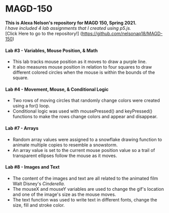 # MAGD-150

**This is Alexa Nelson's repository for MAGD 150, Spring 2021.**    
_I have included 4 lab assignments that I created using p5.js._  
[Click Here to go to the repository!] (https://github.com/nelsonap18/MAGD-150)

#### Lab #3 - Variables, Mouse Position, & Math  
* This lab tracks mouse position as it moves to draw a purple line. 
* It also measures mouse position in relation to four squares to draw different colored circles when the mouse is within the bounds of the square. 
#### Lab #4 - Movement, Mouse, & Conditional Logic  
* Two rows of moving circles that randomly change colors were created using a for() loop. 
* Conditional logic was used with mousePressed() and keyPressed() functions to make the rows change colors and appear and disappear.
#### Lab #7 - Arrays  
* Random array values were assigned to a snowflake drawing function to animate multiple copies to resemble a snowstorm.
* An array value is set to the current mouse position value so a trail of transparent ellipses follow the mouse as it moves. 
#### Lab #8 - Images and Text  
* The content of the images and text are all related to the animated film Walt Disney's _Cinderella_.
* The mouseX and mouseY variables are used to change the gif's location and one of the image's size as the mouse moves.
* The text function was used to write text in different fonts, change the size, fill and stroke color. 
